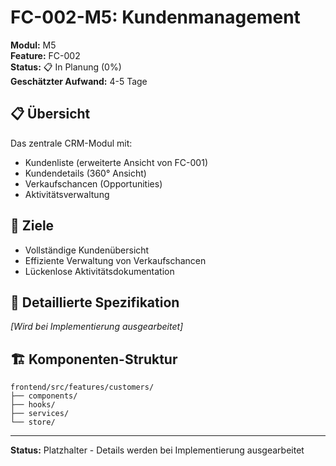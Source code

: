 # FC-002-M5: Kundenmanagement

**Modul:** M5  
**Feature:** FC-002  
**Status:** 📋 In Planung (0%)  
**Geschätzter Aufwand:** 4-5 Tage  

## 📋 Übersicht

Das zentrale CRM-Modul mit:
- Kundenliste (erweiterte Ansicht von FC-001)
- Kundendetails (360° Ansicht)
- Verkaufschancen (Opportunities)
- Aktivitätsverwaltung

## 🎯 Ziele

- Vollständige Kundenübersicht
- Effiziente Verwaltung von Verkaufschancen
- Lückenlose Aktivitätsdokumentation

## 📝 Detaillierte Spezifikation

*[Wird bei Implementierung ausgearbeitet]*

## 🏗️ Komponenten-Struktur

```
frontend/src/features/customers/
├── components/
├── hooks/
├── services/
└── store/
```

---

**Status:** Platzhalter - Details werden bei Implementierung ausgearbeitet